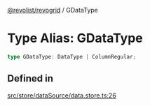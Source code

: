 [@revolist/revogrid](README.md) / GDataType

# Type Alias: GDataType

```ts
type GDataType: DataType | ColumnRegular;
```

## Defined in

[src/store/dataSource/data.store.ts:26](https://github.com/revolist/revogrid/blob/74012ec30398bf39d0acc929bd7f7963856aba4e/src/store/dataSource/data.store.ts#L26)
